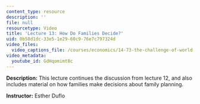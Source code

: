 ```yaml
---
content_type: resource
description: ''
file: null
resourcetype: Video
title: 'Lecture 13: How Do Families Decide?'
uid: 0b58d1dc-33e5-1e29-60c9-76e7c797324d
video_files:
  video_captions_file: /courses/economics/14-73-the-challenge-of-world-poverty-spring-2011/video-lectures/lecture-13-how-do-families-decide/GdHqomimt8c.vtt
video_metadata:
  youtube_id: GdHqomimt8c
---
```


**Description:** This lecture continues the discussion from lecture 12, and also includes material on how families make decisions about family planning.

**Instructor:** Esther Duflo